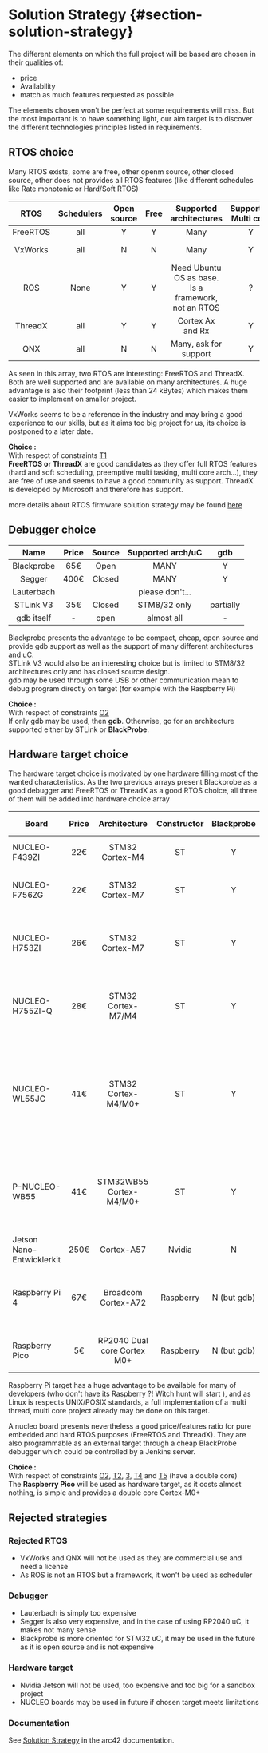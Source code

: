 # Solution Strategy {#section-solution-strategy}

The different elements on which the full project will be based are chosen in their qualities of:
 - price
 - Availability
 - match as much features requested as possible

The elements chosen won't be perfect at some requirements will miss. But the most important is to have something light, our aim target is to discover the different technologies principles listed in requirements.

## RTOS choice

Many RTOS exists, some are free, other openm source, other closed source, other does not provides all RTOS features (like different schedules like Rate monotonic or Hard/Soft RTOS)

| RTOS | Schedulers | Open source | Free | Supported architectures | Supported Multi core | Size (kBytes) | POSIX |
|:-:|:-:|:-:|:-:|:-:|:-:|:-:|:-:|
|FreeRTOS| all | Y | Y | Many | Y | 5-10 | Partially |
|VxWorks | all | N | N | Many | Y |1000-2000| Y |
|ROS | None | Y | Y | Need Ubuntu OS as base. Is a framework, not an RTOS | ? | 1GB | N |
| ThreadX | all | Y | Y | Cortex Ax and Rx | Y | 2-20 | Partially |
| QNX | all | N | N | Many, ask for support | Y | > 50 | Y |

As seen in this array, two RTOS are interesting: FreeRTOS and ThreadX. Both are well supported and are available on many architectures. A huge advantage is also their footprint (less than 24 kBytes) which makes them easier to implement on smaller project.

VxWorks seems to be a reference in the industry and may bring a good experience to our skills, but as it aims too big project for us, its choice is postponed to a later date.

__Choice :__  
With respect of constraints [T1](02_architecture_constraints.md)  
__FreeRTOS or ThreadX__ are good candidates as they offer full RTOS features (hard and soft scheduling, preemptive multi tasking, multi core arch...), they are free of use and seems to have a good community as support. ThreadX is developed by Microsoft and therefore has support.

more details about RTOS firmware solution strategy may be found [here](./04solution_strategy_RTOS.md)

## Debugger choice

| Name | Price | Source | Supported arch/uC | gdb |
|:-:|:-:|:-:|:-:|:-:|
| Blackprobe | 65€ | Open | MANY | Y |
| Segger | 400€ | Closed | MANY | Y |
| Lauterbach || |please don't...||
|STLink V3 | 35€ | Closed | STM8/32 only | partially |
| gdb itself | - | open | almost all | - |

Blackprobe presents the advantage to be compact, cheap, open source and provide gdb support as well as the support of many different architectures and uC.  
STLink V3 would also be an interesting choice but is limited to STM8/32 architectures only and has closed source design.  
gdb may be used through some USB or other communication mean to debug program directly on target (for example with the Raspberry Pi)

__Choice :__  
With respect of constraints [O2](02_architecture_constraints.md)  
If only gdb may be used, then __gdb__. Otherwise, go for an architecture supported either by STLink or __BlackProbe__.

## Hardware target choice

The hardware target choice is motivated by one hardware filling most of the wanted characteristics. As the two previous arrays present Blackprobe as a good debugger and FreeRTOS or ThreadX as a good RTOS choice, all three of them will be added into hardware choice array

| Board | Price | Architecture | Constructor |  Blackprobe | STLink V3 |  FreeRTOS | ThreadX | DSP | Multi-core | Memory | Others |
|-|:-:|:-:|:-:|:-:|:-:|:-:|:-:|:-:|:-:|:-:|:-:|
| NUCLEO-F439ZI|22€ | STM32 Cortex-M4 | ST | Y | Y | Y (with GCC) | Y (with GCC) | Y | N | 2M | FPU, ADC, Crypto
| NUCLEO-F756ZG|22€| STM32 Cortex-M7 | ST | Y | Y |Y (with GCC)|Y (with gcc)| Y | N | 1M	| FPU, L1 cache, HW Crypto |
|NUCLEO-H753ZI| 26€ | STM32 Cortex-M7 | ST | Y | Y | Y (with gcc) | Y (with GCC)| Y | N |	2M	| DP-FPU L1 cache, ADC, DAC, HW Crypto |
|NUCLEO-H755ZI-Q|28€|STM32 Cortex-M7/M4 | ST |	Y | Y| Y (with gcc) |Y (with GCC) |Y | (Y) asymmetric | 2M |DP-FPU L1 cache, ADC, DAC,HW Crypto |
|NUCLEO-WL55JC |41€|STM32 Cortex-M4/M0+ | ST | Y|Y|Y (with gcc) |Y (with GCC)| Y |  (Y) asymmetric | 256k | Ultra low power, DSP, AES-256, LoRa, GFSK, MSK, BPSK, Bluetooth LE |
| P-NUCLEO-WB55 | 41€ | STM32WB55 Cortex-M4/M0+ | ST | Y|Y|Y (with gcc) | Y (with GCC) | Y | (Y) asymmetric | 1M |	Ultra low power, AES-256 crypto, Bluetooth LE, Thread comm |
| Jetson Nano-Entwicklerkit | 250€ | Cortex-A57 | Nvidia | N | N | N | N | ? | 4  | 16G | GPU, L1 cache, Ethernet |
| Raspberry Pi 4 | 67€ | Broadcom Cortex-A72 | Raspberry | N (but gdb) | N (but gdb)| Y (but complex), better a RTLinux | N | Y | 4 | Big |WLAN, Bluetooth 5.0, high perf computer arch
| Raspberry Pico | 5€ | RP2040 Dual core Cortex M0+ | Raspberry | N (but gdb) | N | Y (with gcc) | Y (with gcc) |N| 2 | 16M | SPI, I2C, C/C++ lib for RP2040 |

Raspberry Pi target has a huge advantage to be available for many of developers (who don't have its Raspberry ?! Witch hunt will start ), and as Linux is respects UNIX/POSIX standards, a full implementation of a multi thread, multi core project already may be done on this target.

A nucleo board presents nevertheless a good price/features ratio for pure embedded and hard RTOS purposes (FreeRTOS and ThreadX). They are also programmable as an external target through a cheap BlackProbe debugger which could be controlled by a Jenkins server.

__Choice :__  
With respect of constraints [O2](02_architecture_constraints.md), [T2](02_architecture_constraints.md), [3](02_architecture_constraints.md), [T4](02_architecture_constraints.md) and [T5](02_architecture_constraints.md) (have a double core)  
The __Raspberry Pico__ will be used as hardware target, as it costs almost nothing, is simple and provides a double core Cortex-M0+

## Rejected strategies
### Rejected RTOS
 - VxWorks and QNX will not be used as they are commercial use and need a license
 - As ROS is not an RTOS but a framework, it won't be used as scheduler

### Debugger
 - Lauterbach is simply too expensive
 - Segger is also very expensive, and in the case of using RP2040 uC, it makes not many sense
 - Blackprobe is more oriented for STM32 uC, it may be used in the future as it is open source and is not expensive

### Hardware target
 - Nvidia Jetson will not be used, too expensive and too big for a sandbox project
 - NUCLEO boards may be used in future if chosen target meets limitations

### Documentation
See [Solution Strategy](https://docs.arc42.org/section-4/) in the arc42
documentation.
